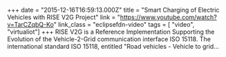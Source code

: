 +++
date = "2015-12-16T16:59:13.000Z"
title = "Smart Charging of Electric Vehicles with RISE V2G Project"
link = "https://www.youtube.com/watch?v=TarCZqbQ-Ko"
link_class  = "eclipsefdn-video"
tags = [ "video", "virtualiot"]
+++
RISE V2G is a Reference Implementation Supporting the Evolution of the Vehicle-2-Grid communication interface ISO 15118. The international standard ISO 15118, entitled "Road vehicles - Vehicle to grid…